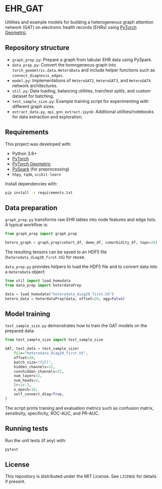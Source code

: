 # EHR_GAT

Utilities and example models for building a heterogeneous graph attention network (GAT) on electronic health records (EHRs) using [PyTorch Geometric](https://pytorch-geometric.readthedocs.io/).

## Repository structure
- `graph_prep.py`: Prepare a graph from tabular EHR data using PySpark.
- `data_prep.py`: Convert the homogeneous graph into `torch_geometric.data.HeteroData` and include helper functions such as `connect_diagnosis_edges`.
- `model.py`: Implementations of `HeteroGAT2`, `HeteroGAT3`, and `HeteroGAT4` network architectures.
- `util.py`: Data loading, balancing utilities, train/test splits, and custom dataset for batching.
- `test_sample_size.py`: Example training script for experimenting with different graph sizes.
- `extract_data.py`, `epi_gnn_extract.ipynb`: Additional utilities/notebooks for data extraction and exploration.

## Requirements

This project was developed with:

- Python 3.8+
- [PyTorch](https://pytorch.org/)
- [PyTorch Geometric](https://pytorch-geometric.readthedocs.io/)
- [PySpark](https://spark.apache.org/docs/latest/api/python/) (for preprocessing)
- `h5py`, `tqdm`, `scikit-learn`

Install dependencies with:

```bash
pip install -r requirements.txt
```

## Data preparation

`graph_prep.py` transforms raw EHR tables into node features and edge lists. A typical workflow is:

```python
from graph_prep import graph_prep

hetero_graph = graph_prep(cohort_df, demo_df, comorbidity_df, topn=20)
```

The resulting tensors can be saved to an HDF5 file (`heterodata_diag20_first.h5`) for reuse.

`data_prep.py` provides helpers to load the HDF5 file and to convert data into a `HeteroData` object:

```python
from util import load_homodata
from data_prep import heterdataPrep

data = load_homodata("heterodata_diag20_first.h5")
hetero_data = heterdataPrep(data, offset=20, agg=False)
```

## Model training

`test_sample_size.py` demonstrates how to train the GAT models on the prepared data:

```python
from test_sample_size import test_sample_size

GAT, test_data = test_sample_size(
    file="heterodata_diag20_first.h5",
    offset=20,
    batch_size="full",
    hidden_channels=32,
    convhidden_channels=32,
    num_layers=2,
    num_heads=4,
    lr=1e-3,
    n_epoch=10,
    self_connect_diag=True,
)
```

The script prints training and evaluation metrics such as confusion matrix, sensitivity, specificity, ROC-AUC, and PR-AUC.

## Running tests

Run the unit tests (if any) with:

```bash
pytest
```

## License

This repository is distributed under the MIT License. See `LICENSE` for details if present.


